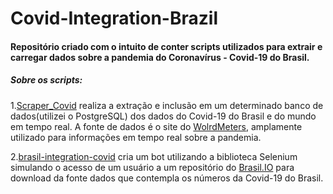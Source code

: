 # Covid-Integration-Brazil
#### Repositório criado com o intuito de conter scripts utilizados para extrair e carregar dados sobre a pandemia do Coronavírus - Covid-19 do Brasil.
##### Sobre os scripts:

1.[Scraper_Covid](https://github.com/levisouuza/Covid-Integration/blob/master/Scraper_Covid/main.py) realiza a extração e inclusão em um determinado banco de dados(utilizei o PostgreSQL) dos dados do Covid-19 do Brasil e do mundo em tempo real. A fonte de dados é o site do [WolrdMeters](https://www.worldometers.info/coronavirus/), amplamente utilizado para informações em tempo real sobre a pandemia.

2.[brasil-integration-covid](https://github.com/levisouuza/Covid-Integration-Brazil/blob/master/brasil-integration-covid/main.py) cria um bot utilizando a biblioteca Selenium simulando o acesso de um usuário a um repositório do [Brasil.IO](https://brasil.io/home/) para download da fonte dados que contempla os números da Covid-19 do Brasil.
